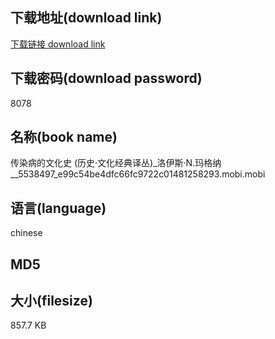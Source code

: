 ## 下载地址(download link)
[下载链接 download link](https://tutu365.netlify.app/?s=%E4%BC%A0%E6%9F%93%E7%97%85%E7%9A%84%E6%96%87%E5%8C%96%E5%8F%B2+%28%E5%8E%86%E5%8F%B2%C2%B7%E6%96%87%E5%8C%96%E7%BB%8F%E5%85%B8%E8%AF%91%E4%B8%9B%29_%E6%B4%9B%E4%BC%8A%E6%96%AF%C2%B7N.%E7%8E%9B%E6%A0%BC%E7%BA%B3__5538497_e99c54be4dfc66fc9722c01481258293.mobi)

## 下载密码(download password)
8078

## 名称(book name)
传染病的文化史 (历史·文化经典译丛)_洛伊斯·N.玛格纳__5538497_e99c54be4dfc66fc9722c01481258293.mobi.mobi

## 语言(language)
chinese

## MD5


## 大小(filesize)
857.7 KB
